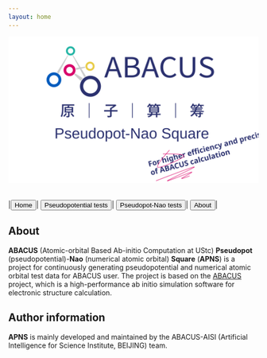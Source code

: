 ```yaml
---
layout: home
---
```


<link rel="stylesheet" type="text/css" href="./apns_pages/components/styles.css">

<p align="center">
    <img src="./apns.svg">
</p>  

<br>
|<button class="top_header_button" onclick="location.href='./index.html'">
Home</button>|
<button class="top_header_button" onclick="location.href='./apns_pages/pseudopotential_tests/pseudopotential.html'">
Pseudopotential tests</button>|
<button class="top_header_button" onclick="location.href='./apns_pages/pseudopot-nao_tests/pseudopot-nao.html'">
Pseudopot-Nao tests</button>|
<button class="top_header_button">
About</button>|
<br>


## About  
**ABACUS** (Atomic-orbital Based Ab-initio Computation at UStc) **Pseudopot** (pseudopotential)-**Nao** (numerical atomic orbital) **Square** (**APNS**) is a project for continuously generating pseudopotential and numerical atomic orbital test data for ABACUS user. The project is based on the [ABACUS](https://github.com/deepmodeling/abacus-develop) project, which is a high-performance ab initio simulation software for electronic structure calculation.  

## Author information  
**APNS** is mainly developed and maintained by the ABACUS-AISI (Artificial Intelligence for Science Institute, BEIJING) team.  